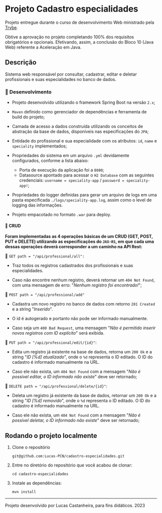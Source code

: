 # Projeto Cadastro especialidades

<p>Projeto entregue durante o curso de desenvolvimento Web ministrado pela <a href="https://www.betrybe.com" targe="_blank" rel="nofollow">Trybe</a>.</p>

<p>Obtive a aprovação no projeto completando 100% dos requisitos obrigatórios e opcionais. Efetivando, assim, a conclusão do Bloco 10 (Java Web) referente a Aceleração em Java.</p>

## Descrição
Sistema web responsável por consultar, cadastrar, editar e deletar profissionais e suas especialidades no banco de dados.

### 🔴 Desenvolvimento

  - Projeto desenvolvido utilizando o framework Spring Boot na versão `2.x`;
  
  - `Maven` definido como gerenciador de dependências e ferramenta de build do projeto;
  
  - Camada de acesso a dados construída utilizando os conceitos de abstração da base de dados, disponíveis nas especificações do `JPA`;
  
  - Entidade do profissional e sua especialidade com os atributos: `id`, `name` e `speciality` implementados;
  
  - Propriedades do sistema em um arquivo `.yml` devidamente configurados, conforme a lista abaixo:
	   - Porta de execução da aplicação foi a `8080`;
	   - Datasource apontado para acessar o `H2 Database` com as seguintes credenciais: `username = speciality-app` / `password = speciality-app!`;
	
  - Propriedades do logger definidas para gerar um arquivo de logs em uma pasta especificada `./logs/speciality-app.log`, assim como o level de logging das informações.
	
  - Projeto empacotado no formato `.war` para deploy.

  
#### 📌 CRUD
  **Foram implementadas as 4 operações básicas de um CRUD (GET, POST, PUT e DELETE) utilizando as especificações do `JAX-RS`, em que cada uma dessas operações deverá corresponder a um caminho na API Rest:**
   
   🔵 `GET path = "/api/professional/all": `

   * Traz todos os registros cadastrados dos profissionais e suas especialidades. 
     
   * Caso não encontre nenhum registro, deverá retornar um `404 Not Found`, com uma mensagem de erro: "*Nenhum registro foi encontrado!*"; 

   🔵 `POST path = "/api/professional/add"`
   
   * Cadastra um novo registro no banco de dados com retorno `201 Created` e a string "*Inserido*". 
   
   * O id é autogerado e portanto não pode ser informado manualmente. 
   
   * Caso seja um `400 Bad Request`, uma mensagem "*Não é permitido inserir novos registros com ID explícito*" será exibida.
   
   🔵 `PUT path = "/api/professional/edit/{id}"`: 
   
   * Edita um registro já existente na base de dados, retorna um `200 Ok` e a string "*ID [%d] atualizado*", onde o `%d` representa o ID editado. O ID do cadastro é informado manualmente na URL.
   
   * Caso ele não exista, um `404 Not Found` com a mensagem "*Não é possível editar, o ID informado não existe*" deve ser retornado;
   
   🔵 `DELETE path = "/api/professional/delete/{id}"`: 
 
   * Deleta um registro já existente da base de dados, retornar um `200 Ok` e a string "*ID [%d] removido*", onde o `%d` representa o ID editado. O ID do cadastro é informado manualmente na URL.
   
   * Caso ele não exista, um `404 Not Found` com a mensagem "*Não é possível deletar, o ID informado não existe*" deve ser retornado;



## Rodando o projeto localmente
  1. Clone o repositório
   
     `git@github.com:Lucas-PCN/cadastro-especialidades.git`
    
  2. Entre no diretório do repositório que você acabou de clonar:
  
     `cd cadastro-especialidades`

  3. Instale as dependências:
    
     `mvn install`

---

Projeto desenvolvido por Lucas Castanheira, para fins didáticos. 2023

